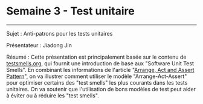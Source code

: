 # Semaine 3 - Test unitaire 

******

Sujet : Anti-patrons pour les tests unitaires 

Présentateur : Jiadong Jin

Résumé : Cette présentation est principalement basée sur le contenu de [testsmells.org](https://testsmells.org/), qui fournit une introduction de base aux "Software Unit Test Smells". En combinant les informations de l'article "[Arrange, Act and Assert Pattern](https://automationpanda.com/2020/07/07/arrange-act-assert-a-pattern-for-writing-good-tests/)", on va illustrer comment utiliser le modèle "Arrange-Act-Assert" pour optimiser certains des "test smells" les plus courants dans les tests unitaires. On va soutenir que l'utilisation de bons modèles de test peut aider à éviter ou à réduire les "test smells".
